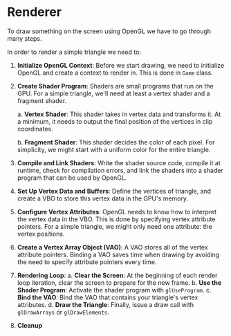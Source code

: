 # Renderer

To draw something on the screen using OpenGL we have to go through many steps.

In order to render a simple triangle we need to:

1. **Initialize OpenGL Context**: Before we start drawing, we need to initialize OpenGL and create a context to render in. This is done in `Game` class.

2. **Create Shader Program**: Shaders are small programs that run on the GPU. For a simple triangle, we'll need at least a vertex shader and a fragment shader. 

   a. **Vertex Shader**: This shader takes in vertex data and transforms it. At a minimum, it needs to output the final position of the vertices in clip coordinates.

   b. **Fragment Shader**: This shader decides the color of each pixel. For simplicity, we might start with a uniform color for the entire triangle.

3. **Compile and Link Shaders**: Write the shader source code, compile it at runtime, check for compilation errors, and link the shaders into a shader program that can be used by OpenGL.

4. **Set Up Vertex Data and Buffers**: Define the vertices of triangle, and create a VBO to store this vertex data in the GPU's memory.

5. **Configure Vertex Attributes**: OpenGL needs to know how to interpret the vertex data in the VBO. This is done by specifying vertex attribute pointers. For a simple triangle, we might only need one attribute: the vertex positions.

6. **Create a Vertex Array Object (VAO)**: A VAO stores all of the vertex attribute pointers. Binding a VAO saves time when drawing by avoiding the need to specify attribute pointers every time.

7. **Rendering Loop**:
   a. **Clear the Screen**: At the beginning of each render loop iteration, clear the screen to prepare for the new frame.
   b. **Use the Shader Program**: Activate the shader program with `glUseProgram`.
   c. **Bind the VAO**: Bind the VAO that contains your triangle's vertex attributes.
   d. **Draw the Triangle**: Finally, issue a draw call with `glDrawArrays` or `glDrawElements`.

8. **Cleanup**


